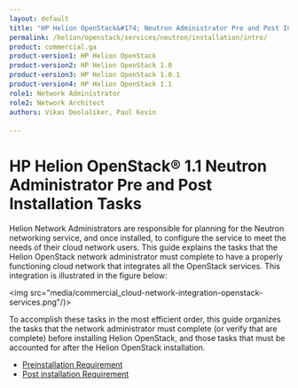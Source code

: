 ```yaml
---
layout: default
title: "HP Helion OpenStack&#174; Neutron Administrator Pre and Post Installation"
permalink: /helion/openstack/services/neutron/installation/intro/
product: commercial.ga
product-version1: HP Helion OpenStack
product-version2: HP Helion OpenStack 1.0
product-version3: HP Helion OpenStack 1.0.1
product-version4: HP Helion OpenStack 1.1
role1: Network Administrator
role2: Network Architect
authors: Vikas Deolaliker, Paul Kevin

---
```

<!--UNDER REVISION-->


<script>

function PageRefresh {
onLoad="window.refresh"
}

PageRefresh();

</script>
<!--
<p style="font-size: small;"> <a href="/helion/openstack/">&#9664; PREV | <a href="/helion/openstack/">&#9650; UP</a> | <a href="/helion/openstack/faq/">NEXT &#9654; </a></p>--->

# HP Helion OpenStack&reg; 1.1 Neutron Administrator Pre and Post Installation Tasks

Helion Network Administrators are responsible for planning for the Neutron networking service, and once installed, to configure the service to meet the needs of their cloud network users. This guide explains the tasks that the Helion OpenStack network administrator must complete to have a properly functioning cloud network that integrates all the OpenStack services. This integration is illustrated in the figure below:

<img src="media/commercial_cloud-network-integration-openstack-services.png"/)>

To accomplish these tasks in the most efficient order, this guide organizes the tasks that the network administrator must complete (or verify that are complete) before installing Helion OpenStack, and those tasks that must be accounted for after the Helion OpenStack installation. 

* [Preinstallation Requirement](/helion/openstack/services/neutron/pre/installation/)
* [Post installation Requirement](/helion/openstack/services/neutron/post/installation/)

 